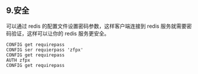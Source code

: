 ## 9.安全

可以通过 redis 的配置文件设置密码参数，这样客户端连接到 redis 服务就需要密码验证，这样可以让你的 redis 服务更安全。

```
CONFIG get requirepass
CONFIG ser requierpass 'zfpx'
CONFIG get requirepass
AUTH zfpx
CONFIG get requirepass
```
